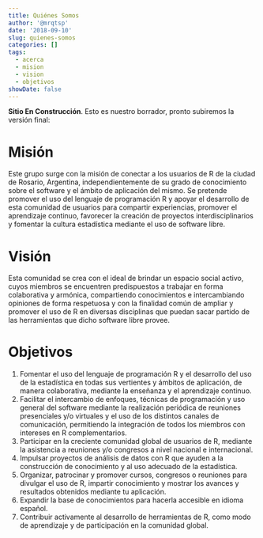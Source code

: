 ```yaml
---
title: Quiénes Somos
author: '@mrqtsp'
date: '2018-09-10'
slug: quienes-somos
categories: []
tags:
  - acerca
  - mision
  - vision
  - objetivos
showDate: false
---
```


**Sitio En Construcción**. Esto es nuestro borrador, pronto subiremos la versión final:

# Misión

Este grupo surge con la misión de conectar a los usuarios de R de la ciudad de Rosario, Argentina, independientemente de su grado de conocimiento sobre el software y el ámbito de aplicación del mismo.
Se pretende promover el uso del lenguaje de programación R y apoyar el desarrollo de esta comunidad de usuarios para compartir experiencias, promover el aprendizaje continuo, favorecer la creación de proyectos interdisciplinarios y fomentar la cultura estadística mediante el uso de software libre.

# Visión

Esta comunidad se crea con el ideal de brindar un espacio social activo, cuyos miembros se encuentren predispuestos a trabajar en forma colaborativa y armónica, compartiendo conocimientos e intercambiando opiniones de forma respetuosa y con la finalidad común de ampliar y promover el uso de R en diversas disciplinas que puedan sacar partido de las herramientas que dicho software libre provee.

# Objetivos

1. Fomentar el uso del lenguaje de programación R y el desarrollo del uso de la estadística en todas sus vertientes y ámbitos de aplicación, de manera colaborativa, mediante la enseñanza y el aprendizaje continuo.
2. Facilitar el intercambio de enfoques, técnicas de programación y uso general del software mediante la realización periódica de reuniones presenciales y/o virtuales y el uso de los distintos canales de comunicación, permitiendo la integración de todos los miembros con intereses en R complementarios.
3. Participar en la creciente comunidad global de usuarios de R, mediante la asistencia a reuniones y/o congresos a nivel nacional e internacional.
4. Impulsar proyectos de análisis de datos con R que ayuden a la construcción de conocimiento y al uso adecuado de la estadística.
5. Organizar, patrocinar y promover cursos, congresos o reuniones para divulgar el uso de R, impartir conocimiento y mostrar los avances y resultados obtenidos mediante tu aplicación.
6. Expandir la base de conocimientos para hacerla accesible en idioma español.
7. Contribuir activamente al desarrollo de herramientas de R, como modo de aprendizaje y de participación en la comunidad global.

